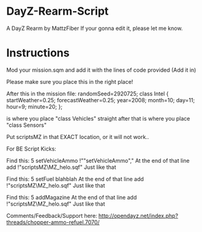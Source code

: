 DayZ-Rearm-Script
================

A DayZ Rearm by MattzFiber
If your gonna edit it, please let me know.


Instructions
================
Mod your mission.sqm and add it with the lines of code provided (Add it in)

Please make sure you place this in the right place!

After this in the mission file:
	randomSeed=2920725;
	class Intel
	{
		startWeather=0.25;
		forecastWeather=0.25;
		year=2008;
		month=10;
		day=11;
		hour=9;
		minute=20;
	};
	
is where you place "class Vehicles"
straight after that is where you place "class Sensors"

Put scriptsMZ in that EXACT location, or it will not work..

For BE Script Kicks:

Find this:
5 setVehicleAmmo !"\"setVehicleAmmo\","
At the end of that line add 
!"scriptsMZ\MZ_helo.sqf"
Just like that

Find this:
5 setFuel blahblah
At the end of that line add 
!"scriptsMZ\MZ_helo.sqf"
Just like that

Find this:
5 addMagazine
At the end of that line add 
!"scriptsMZ\MZ_helo.sqf"
Just like that


Comments/Feedback/Support here:
http://opendayz.net/index.php?threads/chopper-ammo-refuel.7070/
